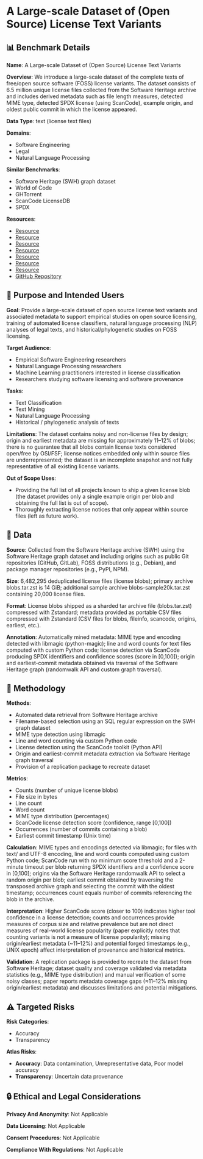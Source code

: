 # A Large-scale Dataset of (Open Source) License Text Variants

## 📊 Benchmark Details

**Name**: A Large-scale Dataset of (Open Source) License Text Variants

**Overview**: We introduce a large-scale dataset of the complete texts of free/open source software (FOSS) license variants. The dataset consists of 6.5 million unique license files collected from the Software Heritage archive and includes derived metadata such as file length measures, detected MIME type, detected SPDX license (using ScanCode), example origin, and oldest public commit in which the license appeared.

**Data Type**: text (license text files)

**Domains**:
- Software Engineering
- Legal
- Natural Language Processing

**Similar Benchmarks**:
- Software Heritage (SWH) graph dataset
- World of Code
- GHTorrent
- ScanCode LicenseDB
- SPDX

**Resources**:
- [Resource](https://doi.org/10.5281/zenodo.6379164)
- [Resource](https://archive.softwareheritage.org)
- [Resource](https://annex.softwareheritage.org/public/dataset/license-blobs/)
- [Resource](https://docs.softwareheritage.org/devel/swh-graph/api.html#get--graph-randomwalk--src--dst)
- [Resource](https://www.aboutcode.org/projects/scancode.html)
- [Resource](https://scancode-licensedb.aboutcode.org/)
- [Resource](https://spdx.org/license-list)
- [GitHub Repository](https://github.com/OpenSourceOrg/licenses/)

## 🎯 Purpose and Intended Users

**Goal**: Provide a large-scale dataset of open source license text variants and associated metadata to support empirical studies on open source licensing, training of automated license classifiers, natural language processing (NLP) analyses of legal texts, and historical/phylogenetic studies on FOSS licensing.

**Target Audience**:
- Empirical Software Engineering researchers
- Natural Language Processing researchers
- Machine Learning practitioners interested in license classification
- Researchers studying software licensing and software provenance

**Tasks**:
- Text Classification
- Text Mining
- Natural Language Processing
- Historical / phylogenetic analysis of texts

**Limitations**: The dataset contains noisy and non-license files by design; origin and earliest metadata are missing for approximately 11–12% of blobs; there is no guarantee that all blobs contain license texts considered open/free by OSI/FSF; license notices embedded only within source files are underrepresented; the dataset is an incomplete snapshot and not fully representative of all existing license variants.

**Out of Scope Uses**:
- Providing the full list of all projects known to ship a given license blob (the dataset provides only a single example origin per blob and obtaining the full list is out of scope).
- Thoroughly extracting license notices that only appear within source files (left as future work).

## 💾 Data

**Source**: Collected from the Software Heritage archive (SWH) using the Software Heritage graph dataset and including origins such as public Git repositories (GitHub, GitLab), FOSS distributions (e.g., Debian), and package manager repositories (e.g., PyPI, NPM).

**Size**: 6,482,295 deduplicated license files (license blobs); primary archive blobs.tar.zst is 14 GiB; additional sample archive blobs-sample20k.tar.zst containing 20,000 license files.

**Format**: License blobs shipped as a sharded tar archive file (blobs.tar.zst) compressed with Zstandard; metadata provided as portable CSV files compressed with Zstandard (CSV files for blobs, fileinfo, scancode, origins, earliest, etc.).

**Annotation**: Automatically mined metadata: MIME type and encoding detected with libmagic (python-magic); line and word counts for text files computed with custom Python code; license detection via ScanCode producing SPDX identifiers and confidence scores (score in [0,100]); origin and earliest-commit metadata obtained via traversal of the Software Heritage graph (randomwalk API and custom graph traversal).

## 🔬 Methodology

**Methods**:
- Automated data retrieval from Software Heritage archive
- Filename-based selection using an SQL regular expression on the SWH graph dataset
- MIME type detection using libmagic
- Line and word counting via custom Python code
- License detection using the ScanCode toolkit (Python API)
- Origin and earliest-commit metadata extraction via Software Heritage graph traversal
- Provision of a replication package to recreate dataset

**Metrics**:
- Counts (number of unique license blobs)
- File size in bytes
- Line count
- Word count
- MIME type distribution (percentages)
- ScanCode license detection score (confidence, range [0,100])
- Occurrences (number of commits containing a blob)
- Earliest commit timestamp (Unix time)

**Calculation**: MIME types and encodings detected via libmagic; for files with text/ and UTF-8 encoding, line and word counts computed using custom Python code; ScanCode run with no minimum score threshold and a 2-minute timeout per blob returning SPDX identifiers and a confidence score in [0,100]; origins via the Software Heritage randomwalk API to select a random origin per blob; earliest commit obtained by traversing the transposed archive graph and selecting the commit with the oldest timestamp; occurrences count equals number of commits referencing the blob in the archive.

**Interpretation**: Higher ScanCode score (closer to 100) indicates higher tool confidence in a license detection; counts and occurrences provide measures of corpus size and relative prevalence but are not direct measures of real-world license popularity (paper explicitly notes that counting variants is not a measure of license popularity); missing origin/earliest metadata (~11–12%) and potential forged timestamps (e.g., UNIX epoch) affect interpretation of provenance and historical metrics.

**Validation**: A replication package is provided to recreate the dataset from Software Heritage; dataset quality and coverage validated via metadata statistics (e.g., MIME type distribution) and manual verification of some noisy classes; paper reports metadata coverage gaps (≈11–12% missing origin/earliest metadata) and discusses limitations and potential mitigations.

## ⚠️ Targeted Risks

**Risk Categories**:
- Accuracy
- Transparency

**Atlas Risks**:
- **Accuracy**: Data contamination, Unrepresentative data, Poor model accuracy
- **Transparency**: Uncertain data provenance

## 🔒 Ethical and Legal Considerations

**Privacy And Anonymity**: Not Applicable

**Data Licensing**: Not Applicable

**Consent Procedures**: Not Applicable

**Compliance With Regulations**: Not Applicable

